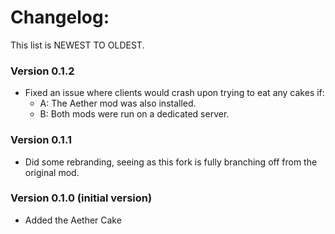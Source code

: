 # Changelog:
This list is NEWEST TO OLDEST.
### Version 0.1.2
- Fixed an issue where clients would crash upon trying to eat any cakes if:
  - A: The Aether mod was also installed.
  - B: Both mods were run on a dedicated server.
### Version 0.1.1
- Did some rebranding, seeing as this fork is fully branching off from the original mod.
### Version 0.1.0 (initial version)
- Added the Aether Cake